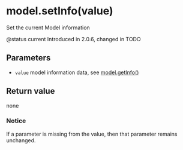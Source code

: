 # model.setInfo(value)

Set the current Model information

@status current Introduced in 2.0.6, changed in TODO

## Parameters

* `value` model information data, see [model.getInfo()](getinfo.md)

## Return value

none

### Notice

If a parameter is missing from the value, then that parameter remains unchanged.

